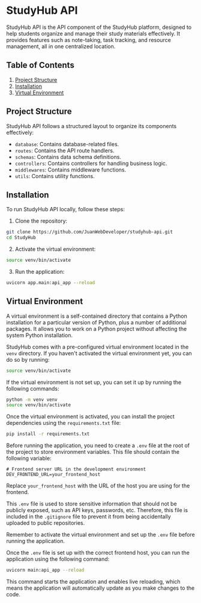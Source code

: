 # StudyHub API

StudyHub API is the API component of the StudyHub platform, designed to help students organize and manage their study materials effectively. It provides features such as note-taking, task tracking, and resource management, all in one centralized location.

## Table of Contents

1. [Project Structure](#project-structure)
2. [Installation](#installation)
3. [Virtual Environment](#virtual-environment)

## Project Structure

StudyHub API follows a structured layout to organize its components effectively:

- `database`: Contains database-related files.
- `routes`: Contains the API route handlers.
- `schemas`: Contains data schema definitions.
- `controllers`: Contains controllers for handling business logic.
- `middlewares`: Contains middleware functions.
- `utils`: Contains utility functions.

## Installation

To run StudyHub API locally, follow these steps:

1. Clone the repository:

```bash
git clone https://github.com/JuanWebDeveloper/studyhub-api.git
cd StudyHub
```

2. Activate the virtual environment:

```bash
source venv/bin/activate
```

3. Run the application:

```bash
uvicorn app.main:api_app --reload
```

## Virtual Environment

A virtual environment is a self-contained directory that contains a Python installation for a particular version of Python, plus a number of additional packages. It allows you to work on a Python project without affecting the system Python installation.

StudyHub comes with a pre-configured virtual environment located in the `venv` directory. If you haven't activated the virtual environment yet, you can do so by running:

```bash
source venv/bin/activate
```

If the virtual environment is not set up, you can set it up by running the following commands:

```bash
python -m venv venv
source venv/bin/activate
```

Once the virtual environment is activated, you can install the project dependencies using the `requirements.txt` file:

```bash
pip install -r requirements.txt
```

Before running the application, you need to create a `.env` file at the root of the project to store environment variables. This file should contain the following variable:

```properties
# Frontend server URL in the development environment
DEV_FRONTEND_URL=your_frontend_host
```

Replace `your_frontend_host` with the URL of the host you are using for the frontend.

This `.env` file is used to store sensitive information that should not be publicly exposed, such as API keys, passwords, etc. Therefore, this file is included in the `.gitignore` file to prevent it from being accidentally uploaded to public repositories.

Remember to activate the virtual environment and set up the `.env` file before running the application.

Once the `.env` file is set up with the correct frontend host, you can run the application using the following command:

```bash
uvicorn main:api_app --reload
```

This command starts the application and enables live reloading, which means the application will automatically update as you make changes to the code.
